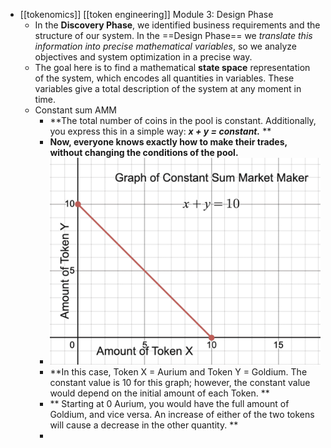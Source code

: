 - [[tokenomics]] [[token engineering]] Module 3: Design Phase
	- In the **Discovery Phase**, we identified business requirements and the structure of our system. In the ==Design Phase== we *translate this information into precise mathematical variables*, so we analyze objectives and system optimization in a precise way.
	- The goal here is to find a mathematical **state space** representation of the system, which encodes all quantities in variables. These variables give a total description of the system at any moment in time.
	- Constant sum AMM
		- **The total number of coins in the pool is constant. Additionally, you express this in a simple way: ***x + y = constant.*** **
		- **Now, everyone knows exactly how to make their trades, without changing the conditions of the pool.**
		- ![image.png](../assets/image_1669100719073_0.png)
		- **In this case, Token X = Aurium and Token Y = Goldium. The constant value is 10 for this graph; however, the constant value would depend on the initial amount of each Token. **
		- ** Starting at 0 Aurium, you would have the full amount of Goldium, and vice versa. An increase of either of the two tokens will cause a decrease in the other quantity. **
		-